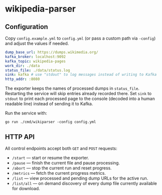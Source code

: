# wikipedia-parser

## Configuration

Copy `config.example.yml` to `config.yml` (or pass a custom path via `-config`) and adjust the values if needed.

```yaml
dump_base_url: https://dumps.wikimedia.org/
kafka_broker: localhost:9092
kafka_topic: wikipedia-pages
work_dir: ./data
status_file: ./data/status.log
sink: kafka # use "stdout" to log messages instead of writing to Kafka
http_addr: :8080
```

The exporter keeps the names of processed dumps in `status_file`. Restarting the service will skip entries already recorded there. Set `sink` to `stdout` to print each processed page to the console (decoded into a human readable line) instead of sending it to Kafka.

Run the service with:

```
go run ./cmd/wikiparser -config config.yml
```

## HTTP API

All control endpoints accept both `GET` and `POST` requests:

* `/start` — start or resume the exporter.
* `/pause` — finish the current file and pause processing.
* `/abort` — stop the current run and reset progress.
* `/metrics` — fetch the current progress metrics.
* `/list` — view processed and pending dump URLs for the active run.
* `/list/all` — on demand discovery of every dump file currently available for download.

